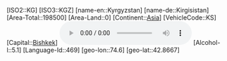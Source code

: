 ﻿---
location: [42.8667,74.6]
type: Country
tags:
- geo/Country

SpocWebEntityId: 26935
isDeleted: false
confidential: public

---
[ISO2::KG]
[ISO3::KGZ]
[name-en::Kyrgyzstan]
[name-de::Kirgisistan]
[Area-Total::198500]
[Area-Land::0]
[Continent::[Asia](geo/Continent/Asia.md)]
[VehicleCode::KS]
[Capital::[Bishkek](geo/Continent/Asia/Kyrgyzstan/Bishkek.md)]
![Anthem-Kyrgyzstan](xLarge/National-Anthem/Anthem-Kyrgyzstan.mp3)
[Alcohol-l::5.1]
[Language-Id::469]
[geo-lon::74.6]
[geo-lat::42.8667]

